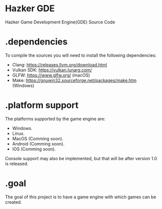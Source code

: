 # Hazker GDE
 Hazker Game Development Engine(GDE) Source Code

# .dependencies
 To compile the sources you will need to install the following dependencies:
 - Clang: https://releases.llvm.org/download.html
 - Vulkan SDK: https://vulkan.lunarg.com/
 - GLFW: https://www.glfw.org/ (macOS)
 - Make: https://gnuwin32.sourceforge.net/packages/make.htm (Windows)

# .platform support
 The platforms supported by the game engine are:
 - Windows.
 - Linux.
 - MacOS (Comming soon).
 - Android (Comming soon).
 - IOS (Comming soon).

 Console support may also be implemented, but that will be after version 1.0 is released.

 # .goal
 The goal of this project is to have a game engine with which games can be created.